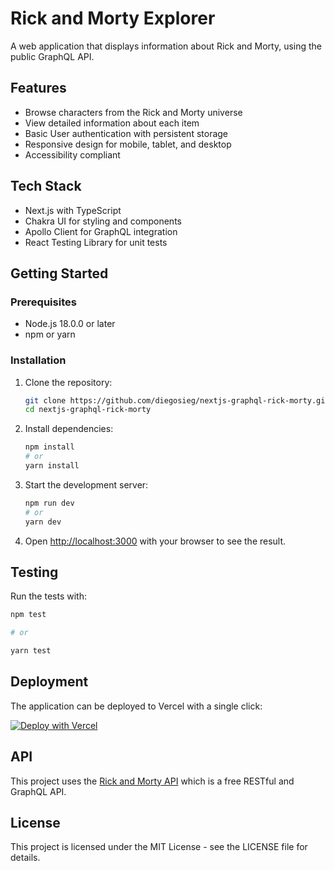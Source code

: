 # Rick and Morty Explorer

A web application that displays information about Rick and Morty, using the public GraphQL API.

## Features

- Browse characters from the Rick and Morty universe
- View detailed information about each item
- Basic User authentication with persistent storage
- Responsive design for mobile, tablet, and desktop
- Accessibility compliant

## Tech Stack

- Next.js with TypeScript
- Chakra UI for styling and components
- Apollo Client for GraphQL integration
- React Testing Library for unit tests

## Getting Started

### Prerequisites

- Node.js 18.0.0 or later
- npm or yarn

### Installation

1. Clone the repository:

   ```bash
   git clone https://github.com/diegosieg/nextjs-graphql-rick-morty.git
   cd nextjs-graphql-rick-morty
   ```

2. Install dependencies:

   ```bash
   npm install
   # or
   yarn install
   ```

3. Start the development server:

   ```bash
   npm run dev
   # or
   yarn dev
   ```

4. Open [http://localhost:3000](http://localhost:3000) with your browser to see the result.

## Testing

Run the tests with:

```bash
npm test

# or

yarn test
```

## Deployment

The application can be deployed to Vercel with a single click:

[![Deploy with Vercel](https://vercel.com/button)](https://vercel.com/new/git/external?repository-url=https://github.com/diegosieg/nextjs-graphql-rick-morty)

## API

This project uses the [Rick and Morty API](https://rickandmortyapi.com/documentation/#graphql) which is a free RESTful and GraphQL API.

## License

This project is licensed under the MIT License - see the LICENSE file for details.
